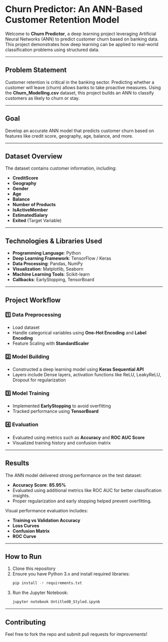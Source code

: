 # Churn Predictor: An ANN-Based Customer Retention Model

Welcome to **Churn Predictor**, a deep learning project leveraging Artificial Neural Networks (ANN) to predict customer churn based on banking data. This project demonstrates how deep learning can be applied to real-world classification problems using structured data.

---

## Problem Statement

Customer retention is critical in the banking sector. Predicting whether a customer will leave (churn) allows banks to take proactive measures. Using the **Churn_Modelling.csv** dataset, this project builds an ANN to classify customers as likely to churn or stay.

---

## Goal
Develop an accurate ANN model that predicts customer churn based on features like credit score, geography, age, balance, and more.

---

## Dataset Overview
The dataset contains customer information, including:

- **CreditScore**
- **Geography**
- **Gender**
- **Age**
- **Balance**
- **Number of Products**
- **IsActiveMember**
- **EstimatedSalary**
- **Exited** (Target Variable)

---

## Technologies & Libraries Used
- **Programming Language**: Python
- **Deep Learning Framework**: TensorFlow / Keras
- **Data Processing**: Pandas, NumPy
- **Visualization**: Matplotlib, Seaborn
- **Machine Learning Tools**: Scikit-learn
- **Callbacks**: EarlyStopping, TensorBoard

---

## Project Workflow

### 1️⃣ Data Preprocessing
- Load dataset
- Handle categorical variables using **One-Hot Encoding** and **Label Encoding**
- Feature Scaling with **StandardScaler**

### 2️⃣ Model Building
- Constructed a deep learning model using **Keras Sequential API**
- Layers include Dense layers, activation functions like ReLU, LeakyReLU, Dropout for regularization

### 3️⃣ Model Training
- Implemented **EarlyStopping** to avoid overfitting
- Tracked performance using **TensorBoard**

### 4️⃣ Evaluation
- Evaluated using metrics such as **Accuracy** and **ROC AUC Score**
- Visualized training history and confusion matrix

---

## Results
The ANN model delivered strong performance on the test dataset:

- **Accuracy Score**: **85.95%**
- Evaluated using additional metrics like ROC AUC for better classification insights.
- Proper regularization and early stopping helped prevent overfitting.

Visual performance evaluation includes:

- **Training vs Validation Accuracy**
- **Loss Curves**
- **Confusion Matrix**
- **ROC Curve**

---

## How to Run
1. Clone this repository
2. Ensure you have Python 3.x and install required libraries:
   ```bash
   pip install -r requirements.txt
   ```
3. Run the Jupyter Notebook:
   ```bash
   jupyter notebook Untitled0_Styled.ipynb
   ```

---

## Contributing
Feel free to fork the repo and submit pull requests for improvements!

